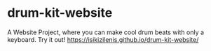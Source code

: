 # drum-kit-website
A Website Project, where you can make cool drum beats with only a keyboard. Try it out! https://isikizilenis.github.io/drum-kit-website/
